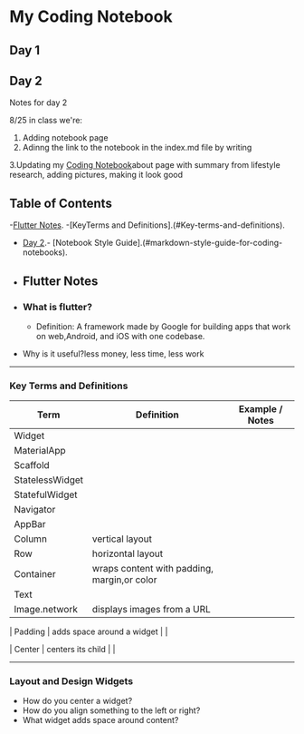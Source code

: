 # My Coding Notebook

## Day 1 


## Day 2
Notes for day 2 

8/25 in class we're:
1. Adding notebook page
2. Adinng the link to the notebook in the index.md file by writing

3.Updating my [Coding Notebook](notebook.md)about page with summary from lifestyle research, adding pictures, making it look good

## Table of Contents 
-[Flutter Notes](#flutter-notes). 
-[KeyTerms and Definitions].(#Key-terms-and-definitions).
- [Day 2](#day-2).\- [Notebook Style Guide].(#markdown-style-guide-for-coding-notebooks).

- ## Flutter Notes

- ### What is flutter?
  - Definition: A framework made by Google for building apps that work on web,Android, and iOS with one codebase.
- Why is it useful?less money, less time, less work

---

### Key Terms and Definitions

| Term             | Definition                                      | Example / Notes                          |
|------------------|--------------------------------------------------|-------------------------------------------|
| Widget           |                                                  |                                           |
| MaterialApp      |                                                  |                                           |
| Scaffold         |                                                  |                                           |
| StatelessWidget  |                                                  |                                           |
| StatefulWidget   |                                                  |                                           |
| Navigator        |                                                  |                                           |
| AppBar           |                                                  |                                           |
| Column           | vertical layout                                  |                                           |
| Row              | horizontal layout                                                 |                                           |
| Container        | wraps content with padding, margin,or color      |                                           |
| Text             |                                                  |                                           |
| Image.network    | displays images from a URL                       |                                           |

| Padding          | adds space around a widget                       |                                           |

| Center           | centers its child                                |                                           |

---

### Layout and Design Widgets
- How do you center a widget?
- How do you align something to the left or right?
- What widget adds space around content?


